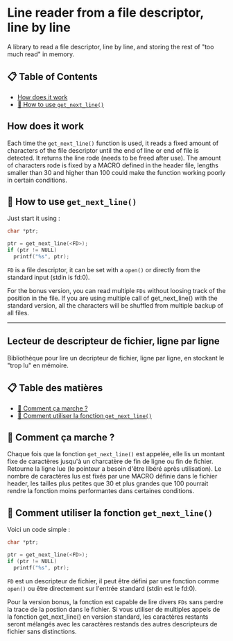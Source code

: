 # Line reader from a file descriptor, line by line #

A library to read a file descriptor, line by line, and storing the rest of "too much read" in memory.

## 📋 Table of Contents ##

* [How does it work](#howitwork-en)
* [🚀 How to use `get_next_line()`](#usage-en)

## <a name="howitwork-en">How does it work ##

Each time the `get_next_line()` function is used, it reads a fixed amount of characters of the file descriptor until the end of line or end of file is detected.
It returns the line rode (needs to be freed after use).
The amount of characters rode is fixed by a MACRO defined in the header file, lengths smaller than 30 and higher than 100 could make the function working poorly in certain conditions.

## <a name="usage-en">🚀 How to use `get_next_line()` ##

Just start it using :

```C
char *ptr;

ptr = get_next_line(<FD>);
if (ptr != NULL)
  printf("%s", ptr);
```

`FD` is a file descriptor, it can be set with a `open()` or directly from the standard input (stdin is fd:0).

For the bonus version, you can read multiple `FDs` without loosing track of the position in the file.
If you are using multiple call of get_next_line() with the standard version, all the characters will be shuffled from multiple backup of all files.

---

## Lecteur de descripteur de fichier, ligne par ligne ##

Bibliothèque pour lire un decripteur de fichier, ligne par ligne, en stockant le "trop lu" en mémoire.

## 📋 Table des matières ##

* [📖 Comment ça marche ?](#howitwork-fr)
* [🚀 Comment utiliser la fonction `get_next_line()`](#usage-fr)

## <a name="howitwork-fr">📖 Comment ça marche ? ##

Chaque fois que la fonction `get_next_line()` est appelée, elle lis un montant fixe de caractères jusqu'à un charcatère de fin de ligne ou fin de fichier.
Retourne la ligne lue (le pointeur a besoin d'être libéré après utilisation).
Le nombre de caractères lus est fixés par une MACRO définie dans le fichier header, les tailles plus petites que 30 et plus grandes que 100 pourrait rendre la fonction moins performantes dans certaines conditions.

## <a name="usage-fr">🚀 Comment utiliser la fonction `get_next_line()` ##

Voici un code simple :

```C
char *ptr;

ptr = get_next_line(<FD>);
if (ptr != NULL)
  printf("%s", ptr);
```

`FD` est un descripteur de fichier, il peut être défini par une fonction comme `open()` ou être directement sur l'entrée standard (stdin est le fd:0).

Pour la version bonus, la fonction est capable de lire divers `FDs` sans perdre la trace de la postion dans le fichier.
Si vous utiliser de multiples appels de la fonction get_next_line() en version standard, les caractères restants seront mélangés avec les caractères restands des autres descripteurs de fichier sans distinctions.

